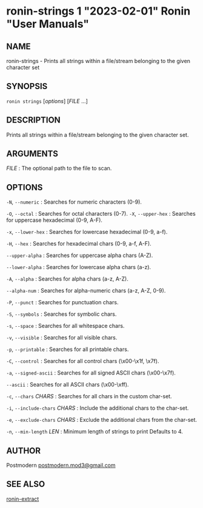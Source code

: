 # ronin-strings 1 "2023-02-01" Ronin "User Manuals"

## NAME

ronin-strings - Prints all strings within a file/stream belonging to the given character set

## SYNOPSIS

`ronin strings` [*options*] [*FILE* ...]

## DESCRIPTION

Prints all strings within a file/stream belonging to the given character set.

## ARGUMENTS

*FILE*
: The optional path to the file to scan.

## OPTIONS

`-N`, `--numeric`
: Searches for numeric characters (0-9).

`-O`, `--octal`
: Searches for octal characters (0-7).
`-X`, `--upper-hex`
: Searches for uppercase hexadecimal (0-9, A-F).

`-x`, `--lower-hex`
: Searches for lowercase hexadecimal (0-9, a-f).

`-H`, `--hex`
: Searches for hexadecimal chars (0-9, a-f, A-F).

`--upper-alpha`
: Searches for uppercase alpha chars (A-Z).

`--lower-alpha`
: Searches for lowercase alpha chars (a-z).

`-A`, `--alpha`
: Searches for alpha chars (a-z, A-Z).

`--alpha-num`
: Searches for alpha-numeric chars (a-z, A-Z, 0-9).

`-P`, `--punct`
: Searches for punctuation chars.

`-S`, `--symbols`
: Searches for symbolic chars.

`-s`, `--space`
: Searches for all whitespace chars.

`-v`, `--visible`
: Searches for all visible chars.

`-p`, `--printable`
: Searches for all printable chars.

`-C`, `--control`
: Searches for all control chars (\x00-\x1f, \x7f).

`-a`, `--signed-ascii`
: Searches for all signed ASCII chars (\x00-\x7f).

`--ascii`
: Searches for all ASCII chars (\x00-\xff).

`-c`, `--chars` *CHARS*
: Searches for all chars in the custom char-set.

`-i`, `--include-chars` *CHARS*
: Include the additional chars to the char-set.

`-e`, `--exclude-chars` *CHARS*
: Exclude the additional chars from the char-set.

`-n`, `--min-length` *LEN*
: Minimum length of strings to print Defaults to 4.

## AUTHOR

Postmodern <postmodern.mod3@gmail.com>

## SEE ALSO

[ronin-extract](ronin-extract.1.md)